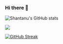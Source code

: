 ### Hi there 👋
![Shantanu's GitHub stats](https://github-readme-stats.vercel.app/api?username=shantanu-sarkar&theme=radical&show_icons=true)

![](https://komarev.com/ghpvc/?username=shantanu-sarkar&color=red)

[![GitHub Streak](http://github-readme-streak-stats.herokuapp.com?user=shantanu-sarkar&theme=holi-theme&hide_border=true)](https://git.io/streak-stats)

